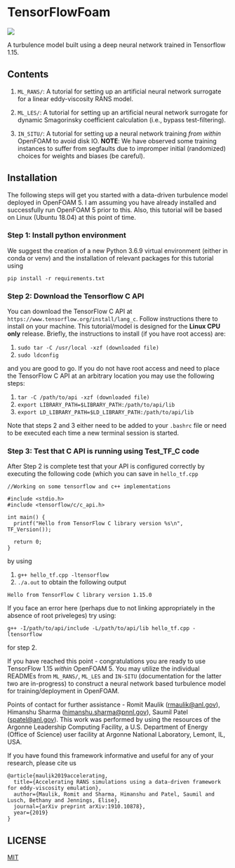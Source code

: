 # TensorFlowFoam

![](/misc/repo_logo.png)

A turbulence model built using a deep neural network trained in Tensorflow 1.15.

## Contents
1. `ML_RANS/`: A tutorial for setting up an artificial neural network surrogate for a linear eddy-viscosity RANS model.

2. `ML_LES/`: A tutorial for setting up an artificial neural network surrogate for dynamic Smagorinsky coefficient calculation (i.e., bypass test-filtering).

3. `IN_SITU/`: A tutorial for setting up a neural network training _from within_ OpenFOAM to avoid disk IO. **NOTE**: We have observed some training instances to suffer from segfaults due to impromper initial (randomized) choices for weights and biases (be careful). 

## Installation

The following steps will get you started with a data-driven turbulence model deployed in OpenFOAM 5. I am assuming you have already installed and successfully run OpenFOAM 5 prior to this. Also, this tutorial will be based on Linux (Ubuntu 18.04) at this point of time.

### Step 1: Install python environment

We suggest the creation of a new Python 3.6.9 virtual environment (either in conda or venv) and the installation of relevant packages for this tutorial using
```
pip install -r requirements.txt
```

### Step 2: Download the Tensorflow C API

You can download the TensorFlow C API at `https://www.tensorflow.org/install/lang_c`. Follow instructions there to install on your machine. This tutorial/model is designed for the **Linux CPU only** release. Briefly, the instructions to install (if you have root access) are:

1. `sudo tar -C /usr/local -xzf (downloaded file)`
2. `sudo ldconfig`

and you are good to go. If you do not have root access and need to place the TensorFlow C API at an arbitrary location you may use the following steps:

1. `tar -C /path/to/api -xzf (downloaded file)`
2. `export LIBRARY_PATH=$LIBRARY_PATH:/path/to/api/lib`
3. `export LD_LIBRARY_PATH=$LD_LIBRARY_PATH:/path/to/api/lib`

Note that steps 2 and 3 either need to be added to your `.bashrc` file or need to be executed each time a new terminal session is started. 

### Step 3: Test that C API is running using Test_TF_C code

After Step 2 is complete test that your API is configured correctly by executing the following code (which you can save in `hello_tf.cpp`
```
//Working on some tensorflow and c++ implementations

#include <stdio.h>
#include <tensorflow/c/c_api.h>

int main() {
  printf("Hello from TensorFlow C library version %s\n", TF_Version());

  return 0;
}
```
by using 
1. `g++ hello_tf.cpp -ltensorflow`
2. `./a.out`
to obtain the following output
```
Hello from TensorFlow C library version 1.15.0
```
If you face an error here (perhaps due to not linking appropriately in the absence of root priveleges) try using:
```
g++ -I/path/to/api/include -L/path/to/api/lib hello_tf.cpp -ltensorflow
```
for step 2.

If you have reached this point - congratulations you are ready to use TensorFlow 1.15 *within* OpenFOAM 5. You may utilize the individual READMEs from `ML_RANS/`, `ML_LES` and `IN-SITU` (documentation for the latter two are in-progress) to construct a neural network based turbulence model for training/deployment in OpenFOAM.

Points of contact for further assistance - Romit Maulik (rmaulik@anl.gov), Himanshu Sharma (himanshu.sharma@pnnl.gov), Saumil Patel (spatel@anl.gov). This work was performed by using the resources of the Argonne Leadership Computing Facility, a U.S. Department of Energy (Office of Science) user facility at Argonne National Laboratory, Lemont, IL, USA. 

If you have found this framework informative and useful for any of your research, please cite us
```
@article{maulik2019accelerating,
  title={Accelerating RANS simulations using a data-driven framework for eddy-viscosity emulation},
  author={Maulik, Romit and Sharma, Himanshu and Patel, Saumil and Lusch, Bethany and Jennings, Elise},
  journal={arXiv preprint arXiv:1910.10878},
  year={2019}
}
```

## LICENSE

[MIT](LICENSE)

